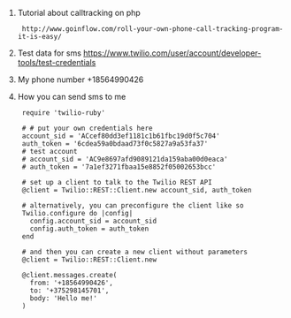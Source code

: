 1. Tutorial about calltracking on php
        
        http://www.goinflow.com/roll-your-own-phone-call-tracking-program-it-is-easy/

2. Test data for sms
        https://www.twilio.com/user/account/developer-tools/test-credentials

3. My phone number +18564990426

4. How you can send sms to me

        require 'twilio-ruby'

        # # put your own credentials here
        account_sid = 'ACcef80dd3ef1181c1b61fbc19d0f5c704'
        auth_token = '6cdea59a0bdaad73f0c5827a9a53fa37'
        # test account
        # account_sid = 'AC9e8697afd9089121da159aba00d0eaca'
        # auth_token = '7a1ef3271fbaa15e8852f05002653bcc'

        # set up a client to talk to the Twilio REST API
        @client = Twilio::REST::Client.new account_sid, auth_token

        # alternatively, you can preconfigure the client like so
        Twilio.configure do |config|
          config.account_sid = account_sid
          config.auth_token = auth_token
        end

        # and then you can create a new client without parameters
        @client = Twilio::REST::Client.new

        @client.messages.create(
          from: '+18564990426',
          to: '+375298145701',
          body: 'Hello me!'
        )


